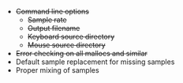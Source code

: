 * ~~Command line options~~
	* ~~Sample rate~~
	* ~~Output filename~~
	* ~~Keyboard source directory~~
	* ~~Mouse source directory~~
* ~~Error checking on all mallocs and similar~~
* Default sample replacement for missing samples
* Proper mixing of samples
